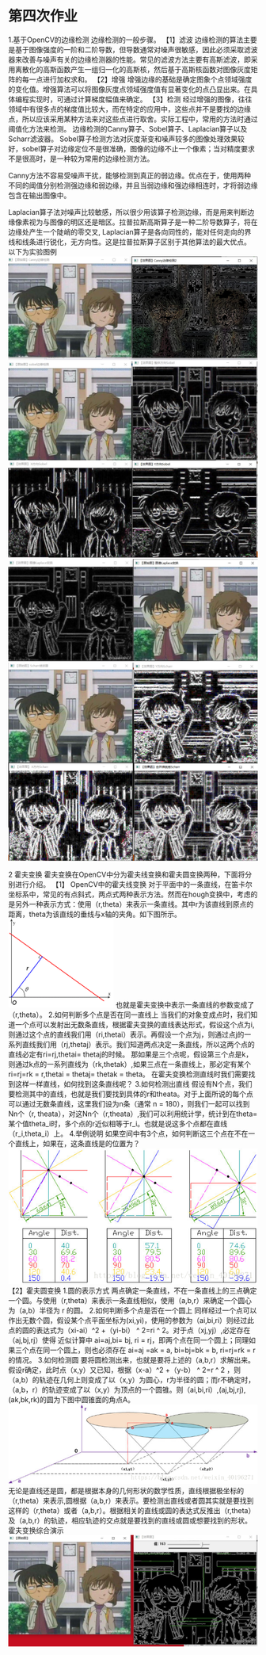 # 第四次作业
1.基于OpenCV的边缘检测
边缘检测的一般步骤。
【1】滤波
    边缘检测的算法主要是基于图像强度的一阶和二阶导数，但导数通常对噪声很敏感，因此必须采取滤波器来改善与噪声有关的边缘检测器的性能。常见的滤波方法主要有高斯滤波，即采用离散化的高斯函数产生一组归一化的高斯核，然后基于高斯核函数对图像灰度矩阵的每一点进行加权求和。 
【2】增强
    增强边缘的基础是确定图象个点领域强度的变化值。增强算法可以将图像灰度点领域强度值有显著变化的点凸显出来。在具体编程实现时，可通过计算梯度幅值来确定。
【3】检测
    经过增强的图像，往往领域中有很多点的梯度值比较大，而在特定的应用中，这些点并不是要找的边缘点，所以应该采用某种方法来对这些点进行取舍。实际工程中，常用的方法时通过阈值化方法来检测。
边缘检测的Canny算子、Sobel算子、Laplacian算子以及Scharr滤波器。
Sobel算子检测方法对灰度渐变和噪声较多的图像处理效果较好，sobel算子对边缘定位不是很准确，图像的边缘不止一个像素；当对精度要求不是很高时，是一种较为常用的边缘检测方法。    

Canny方法不容易受噪声干扰，能够检测到真正的弱边缘。优点在于，使用两种不同的阈值分别检测强边缘和弱边缘，并且当弱边缘和强边缘相连时，才将弱边缘包含在输出图像中。

Laplacian算子法对噪声比较敏感，所以很少用该算子检测边缘，而是用来判断边缘像素视为与图像的明区还是暗区。拉普拉斯高斯算子是一种二阶导数算子，将在边缘处产生一个陡峭的零交叉, Laplacian算子是各向同性的，能对任何走向的界线和线条进行锐化，无方向性。这是拉普拉斯算子区别于其他算法的最大优点。
以下为实验图例
![](.\media\17.jpg)
![](.\media\18.jpg)   
![](.\media\19.jpg)
![](.\media\20.jpg)

2 霍夫变换
  霍夫变换在OpenCV中分为霍夫线变换和霍夫圆变换两种，下面将分别进行介绍。
 【1】 OpenCV中的霍夫线变换
  对于平面中的一条直线，在笛卡尔坐标系中，常见的有点斜式，两点式两种表示方法。然而在hough变换中，考虑的是另外一种表示方式：使用（r,theta）来表示一条直线。其中r为该直线到原点的距离，theta为该直线的垂线与x轴的夹角。如下图所示。
  ![](.\media\a.jpg)
  也就是霍夫变换中表示一条直线的参数变成了（r,theta）。
2.如何判断多个点是否在同一直线上
当我们的对象变成点时，我们知道一个点可以发射出无数条直线，根据霍夫变换的直线表达形式，假设这个点为i,则通过这个点的直线我们用（ri,thetai）表示。再假设一个点为j，则通过点j的一系列直线我们用（rj,thetaj）表示。我们知道两点决定一条直线，所以这两个点的直线必定有ri=rj,thetai= thetaj的时候。
那如果是三个点呢，假设第三个点是k，则通过k点的一系列直线为（rk,thetak）,如果三点在一条直线上，那必定有某个ri=rj=rk = r,thetai = thetaj= thetak = theta。
在霍夫变换检测直线时我们需要找到这样一样直线，如何找到这条直线呢？
3.如何检测出直线
假设有N个点，我们要检测其中的直线，也就是我们要找到具体的r和theata。对于上面所说的每个点可以通过无数条直线，这里我们设为n条（通常 n = 180），则我们一起可以找到Nn个（r, theata），对这Nn个（r,theata）,我们可以利用统计学，统计到在theta=某个值theta_i时，多个点的r近似相等于r_i。也就是说这多个点都在直线（r_i,theta_i）上。
4.举例说明
如果空间中有3个点，如何判断这三个点在不在一个直线上，如果在，这条直线是的位置为？
![](.\media\b.jpg)
【2】霍夫圆变换
1.圆的表示方式
两点确定一条直线，不在一条直线上的三点确定一个圆。与使用（r,theta）来表示一条直线相似，使用（a,b,r）来确定一个圆心为（a,b）半径为 r 的圆。
2.如何判断多个点是否在一个圆上
同样经过一个点可以作出无数个圆，假设某个点平面坐标为(xi,yi)，使用的参数为（ai,bi,ri）则经过此点的圆的表达式为（xi-ai）^2 +（yi-bi） ^ 2=ri ^ 2。对于点（xj,yj）,必定存在（aj,bj,rj）使得 近似计算中 ai=aj,bi= bj, ri = rj，即两个点在同一个圆上；同理如果三个点在同一个圆上，则也必须存在 ai=aj =ak = a, bi=bj=bk = b, ri=rj=rk = r 的情况。
3.如何检测圆
要将圆检测出来，也就是要将上述的（a,b,r）求解出来。
假设r确定，此时点（x,y）又已知，根据（x-a）^2 +（y-b） ^ 2=r ^ 2 ，则（a,b）的轨迹在几何上则变成了以（x,y）为圆心，r为半径的圆；而r不确定时，（a,b，r）的轨迹变成了以（x,y）为顶点的一个圆锥。则（ai,bi,ri）,(aj,bj,rj), (ak,bk,rk)的圆为下图中圆锥面的角点A。
![](.\media\c.jpg)
无论是直线还是圆，都是根据本身的几何形状的数学性质，直线根据极坐标的（r,theta）来表示,圆根据（a,b,r）来表示。要检测出直线或者圆其实就是要找到这样的（r,theta）或者（a,b,r）。根据相关的直线或圆的表达式反推出（r,theta）及（a,b,r）的轨迹，相应轨迹的交点就是要找到的直线或圆或想要找到的形状。
霍夫变换综合演示
![](.\media\21.jpg)


